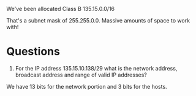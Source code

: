 We've been allocated Class B 135.15.0.0/16

That's a subnet mask of 255.255.0.0. Massive amounts of space to work with!

# Questions

1. For the IP address 135.15.10.138/29 what is the network address, broadcast address and range of valid IP addresses?

We have 13 bits for the network portion and 3 bits for the hosts.

